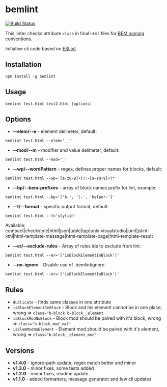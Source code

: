 # bemlint

[![Build Status](https://travis-ci.org/DesTincT/bemlint.svg?branch=master)](https://travis-ci.org/DesTincT/bemlint)


This linter checks attribute `class` in final `html` files for [BEM naming](https://github.com/bem/bem-naming) conventions.

Initiative cli code based on [ESLint](https://github.com/eslint/eslint)


## Installation

```
npm install -g bemlint
```

## Usage

```
bemlint test.html test2.html [options]
```


## Options

- __--elem/--e__ - element delimeter, default: 
```
bemlint test.html --elem='__'
```

- __--mod/--m__ - modifier and value delimeter, default: 
```
bemlint test.html --mod='_'
```

- __--wp/--wordPattern__ - regex, defines proper names for blocks, default: 
```
bemlint test.html --wp='[a-z0-9]+(?:-[a-z0-9]+)*'
```

- __--bp/--bem-prefixes__ - array of block names prefix for lint, example: 
```
bemlint test.html --bp='['b-', 'l-', 'helper-']'
```

- __--f/--format__ - specific output format, default: 
```
bemlint test.html --f='stylish'
```
Available: compact|checkstyle|html|json|table|tap|unix|visualstudio|junit|jslint-xml|html-template-message|html-template-page|html-template-result

- __--er/--exclude-rules__ - Array of rules ids to exclude from lint: 
```
bemlint test.html --er='['isBlockElementInBlock']'
```

- __--no-ignore__ - Disable use of .bemlintignore 
```
bemlint test.html --er='['isBlockElementInBlock']'
```

## Rules
- `dublicate` - finds same classes in one attribute
- `isBlockElementInBlock` - Block and his element cannot be in one place, wrong => `class="b-block b-block__element`
- `isBlockModNoBlock` - Block mod should be paired with it's block, wrong => `class="b-block_mod_val"`
- `isElemModNoElement` - Element mod should be paired with it's element, wrong => `class="b-block__element_mod"`



## Versions
- __v1.4.0__ - ignore-path update, regex match better and minor
- __v1.3.0__ - minor fixes, some tests added
- __v1.2.0__ - minor fixes, readme update
- __v1.1.0__ - added formatters, message generator and few cli updates
